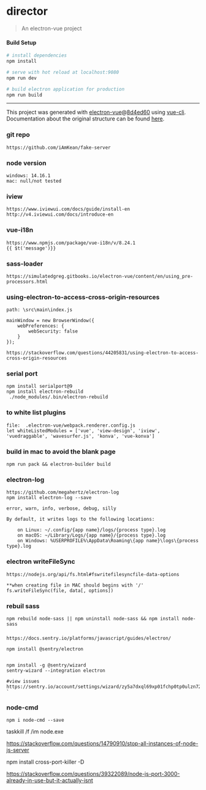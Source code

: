 # director

> An electron-vue project

#### Build Setup

``` bash
# install dependencies
npm install

# serve with hot reload at localhost:9080
npm run dev

# build electron application for production
npm run build

```

---

This project was generated with [electron-vue](https://github.com/SimulatedGREG/electron-vue)@[8d4ed60](https://github.com/SimulatedGREG/electron-vue/tree/8d4ed607d65300381a8f47d97923eb07832b1a9a) using [vue-cli](https://github.com/vuejs/vue-cli). Documentation about the original structure can be found [here](https://simulatedgreg.gitbooks.io/electron-vue/content/index.html).

### git repo
```
https://github.com/iAmKean/fake-server
```

### node version
```
windows: 14.16.1
mac: null/not tested
```

### iview
```
https://www.iviewui.com/docs/guide/install-en
http://v4.iviewui.com/docs/introduce-en
```

### vue-i18n
```
https://www.npmjs.com/package/vue-i18n/v/8.24.1
{{ $t('message')}}
```

### sass-loader
```
https://simulatedgreg.gitbooks.io/electron-vue/content/en/using_pre-processors.html
```

### using-electron-to-access-cross-origin-resources
```
path: \src\main\index.js

mainWindow = new BrowserWindow({
    webPreferences: {
        webSecurity: false
    }
});

https://stackoverflow.com/questions/44205831/using-electron-to-access-cross-origin-resources
```

### serial port
```
npm install serialport@9
npm install electron-rebuild
 ./node_modules/.bin/electron-rebuild

```

### to white list plugins
```
file:  .electron-vue/webpack.renderer.config.js
let whiteListedModules = ['vue', 'view-design', 'iview', 'vuedraggable', 'wavesurfer.js', 'konva', 'vue-konva']
```

### build in mac to avoid the blank page
```
npm run pack && electron-builder build
```


### electron-log
```
https://github.com/megahertz/electron-log
npm install electron-log --save

error, warn, info, verbose, debug, silly

By default, it writes logs to the following locations:

    on Linux: ~/.config/{app name}/logs/{process type}.log
    on macOS: ~/Library/Logs/{app name}/{process type}.log
    on Windows: %USERPROFILE%\AppData\Roaming\{app name}\logs\{process type}.log
```


### electron writeFileSync
```
https://nodejs.org/api/fs.html#fswritefilesyncfile-data-options

**when creating file in MAC should begins with '/'
fs.writeFileSync(file, data[, options])
```


### rebuil sass
```
npm rebuild node-sass || npm uninstall node-sass && npm install node-sass
```


###
```
https://docs.sentry.io/platforms/javascript/guides/electron/

npm install @sentry/electron


npm install -g @sentry/wizard
sentry-wizard --integration electron

#view issues
https://sentry.io/account/settings/wizard/zy5a7dxql69xp01fchp0tp0ulzn72beoh5jm4ricc67br9nzetsgppoaydavxe5r/
`
```

### node-cmd
```
npm i node-cmd --save
```

taskkill /f /im node.exe

https://stackoverflow.com/questions/14790910/stop-all-instances-of-node-js-server


npm install cross-port-killer -D

https://stackoverflow.com/questions/39322089/node-js-port-3000-already-in-use-but-it-actually-isnt